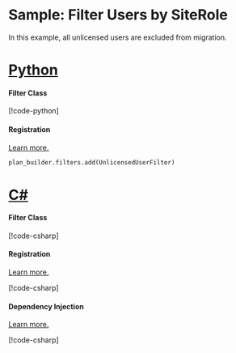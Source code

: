 # Sample: Filter Users by SiteRole

In this example, all unlicensed users are excluded from migration.

# [Python](#tab/Python)

#### Filter Class

[!code-python[](../../../../examples/Python.ExampleApplication/hooks/filters/unlicensed_user_filter.py)]

#### Registration

[Learn more.](~/samples/intro.md?tabs=Python#hook-registration)

[//]: <> (Adding this as code as regions are not supported in Python snippets)
```Python
plan_builder.filters.add(UnlicensedUserFilter)
```

# [C#](#tab/CSharp)

#### Filter Class

[!code-csharp[](../../../../examples/Csharp.ExampleApplication/Hooks/Filters/UnlicensedUsersFilter.cs#class)]

#### Registration

[Learn more.](~/samples/intro.md?tabs=Python#hook-registration)

[!code-csharp[](../../../../examples/Csharp.ExampleApplication/MyMigrationApplication.cs#UnlicensedUsersFilter-Registration)]

#### Dependency Injection

[Learn more.](~/articles/dependency_injection.md)

[!code-csharp[](../../../../examples/Csharp.ExampleApplication/Program.cs#UnlicensedUsersFilter-DI)]
